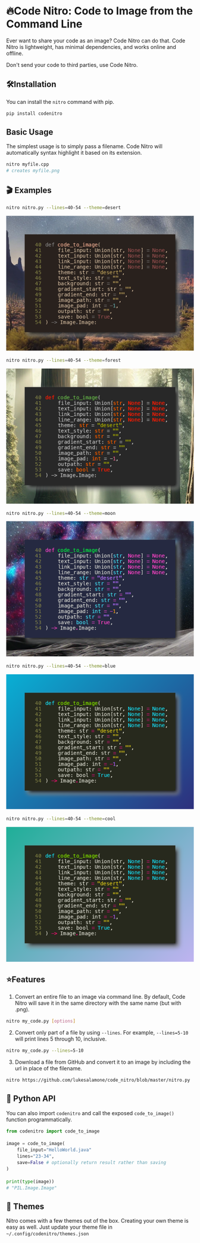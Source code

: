 # 🔥Code Nitro: Code to Image from the Command Line
Ever want to share your code as an image? Code Nitro can do that. Code Nitro is lightweight, has minimal dependencies, and works online and offline.

Don't send your code to third parties, use Code Nitro.

## 🛠️Installation
You can install the `nitro` command with pip.

```bash
pip install codenitro
```

## Basic Usage
The simplest usage is to simply pass a filename. Code Nitro will automatically syntax highlight it based on its extension.
```bash
nitro myfile.cpp
# creates myfile.png
```

## 🎬 Examples
```bash
nitro nitro.py --lines=40-54 --theme=desert
```
![Demonstration of desert theme](https://raw.githubusercontent.com/lukesalamone/code_nitro/refs/heads/master/example_images/desert.png)
```bash
nitro nitro.py --lines=40-54 --theme=forest
```
![Demonstration of desert theme](https://raw.githubusercontent.com/lukesalamone/code_nitro/refs/heads/master/example_images/forest.png)
```bash
nitro nitro.py --lines=40-54 --theme=moon
```
![Demonstration of desert theme](https://raw.githubusercontent.com/lukesalamone/code_nitro/refs/heads/master/example_images/moon.png)
```bash
nitro nitro.py --lines=40-54 --theme=blue
```
![Demonstration of desert theme](https://raw.githubusercontent.com/lukesalamone/code_nitro/refs/heads/master/example_images/blue.png)
```bash
nitro nitro.py --lines=40-54 --theme=cool
```
![Demonstration of desert theme](https://raw.githubusercontent.com/lukesalamone/code_nitro/refs/heads/master/example_images/cool.png)

## ⭐Features

1. Convert an entire file to an image via command line. By default, Code Nitro will save it in the same directory with the same name (but with .png).

```bash
nitro my_code.py [options]
```

2. Convert only part of a file by using `--lines`. For example, `--lines=5-10` will print lines 5 through 10, inclusive.

```bash
nitro my_code.py --lines=5-10
```

3. Download a file from GitHub and convert it to an image by including the url in place of the filename.

```bash
nitro https://github.com/lukesalamone/code_nitro/blob/master/nitro.py
```

## 🐍 Python API

You can also import `codenitro` and call the exposed `code_to_image()` function programmatically.
```python
from codenitro import code_to_image

image = code_to_image(
    file_input="HelloWorld.java"
    lines="23-34",
    save=False # optionally return result rather than saving
)

print(type(image))
# "PIL.Image.Image"

```

## 🎨 Themes

Nitro comes with a few themes out of the box. Creating your own theme is easy as well. Just update your theme file in `~/.config/codenitro/themes.json`
